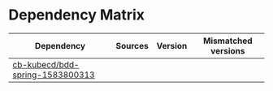 # Dependency Matrix

Dependency | Sources | Version | Mismatched versions
---------- | ------- | ------- | -------------------
[cb-kubecd/bdd-spring-1583800313](https://github.com/cb-kubecd/bdd-spring-1583800313.git) |  | []() | 
